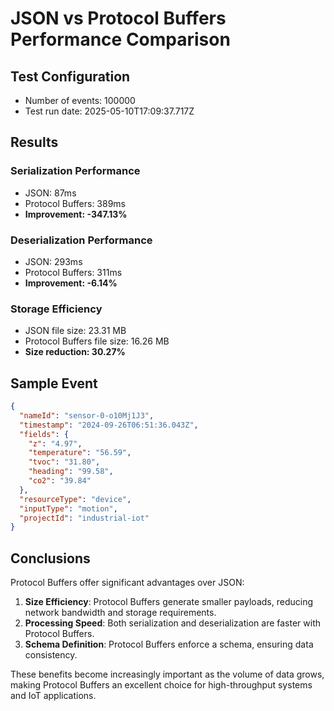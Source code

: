 # JSON vs Protocol Buffers Performance Comparison

## Test Configuration
- Number of events: 100000
- Test run date: 2025-05-10T17:09:37.717Z

## Results

### Serialization Performance
- JSON: 87ms
- Protocol Buffers: 389ms
- **Improvement: -347.13%**

### Deserialization Performance
- JSON: 293ms
- Protocol Buffers: 311ms
- **Improvement: -6.14%**

### Storage Efficiency
- JSON file size: 23.31 MB
- Protocol Buffers file size: 16.26 MB
- **Size reduction: 30.27%**

## Sample Event
```json
{
  "nameId": "sensor-0-o10Mj1J3",
  "timestamp": "2024-09-26T06:51:36.043Z",
  "fields": {
    "z": "4.97",
    "temperature": "56.59",
    "tvoc": "31.80",
    "heading": "99.58",
    "co2": "39.84"
  },
  "resourceType": "device",
  "inputType": "motion",
  "projectId": "industrial-iot"
}
```

## Conclusions

Protocol Buffers offer significant advantages over JSON:

1. **Size Efficiency**: Protocol Buffers generate smaller payloads, reducing network bandwidth and storage requirements.
2. **Processing Speed**: Both serialization and deserialization are faster with Protocol Buffers.
3. **Schema Definition**: Protocol Buffers enforce a schema, ensuring data consistency.

These benefits become increasingly important as the volume of data grows, making Protocol Buffers an excellent choice for high-throughput systems and IoT applications.
